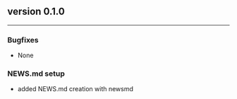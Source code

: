 ## version 0.1.0

---


### Bugfixes

- None

### NEWS.md setup

- added NEWS.md creation with newsmd

